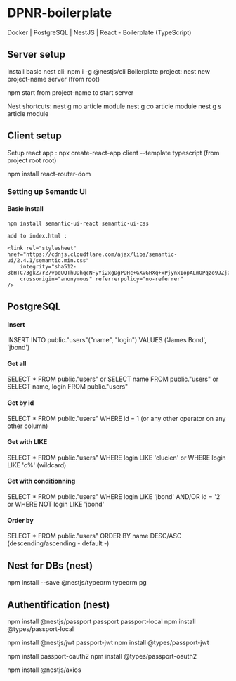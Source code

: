 # DPNR-boilerplate
Docker | PostgreSQL | NestJS | React - Boilerplate (TypeScript)

## Server setup

Install basic nest cli:	npm i -g @nestjs/cli
Boilerplate project:	nest new project-name server (from root)

npm start from project-name to start server

Nest shortcuts: 
nest g mo article module
nest g co article module
nest g s article module

## Client setup

Setup react app : npx create-react-app client --template typescript (from project root root)

npm install react-router-dom

### Setting up Semantic UI

#### Basic install

	npm install semantic-ui-react semantic-ui-css

	add to index.html :

	<link rel="stylesheet" href="https://cdnjs.cloudflare.com/ajax/libs/semantic-ui/2.4.1/semantic.min.css"
		integrity="sha512-8bHTC73gkZ7rZ7vpqUQThUDhqcNFyYi2xgDgPDHc+GXVGHXq+xPjynxIopALmOPqzo9JZj0k6OqqewdGO3EsrQ=="
		crossorigin="anonymous" referrerpolicy="no-referrer"
	/>

## PostgreSQL

#### Insert
INSERT INTO public."users"("name", "login")
VALUES ('James Bond', 'jbond')

#### Get all
SELECT * FROM public."users"
or SELECT name FROM public."users"
or SELECT name, login FROM public."users"

#### Get by id
SELECT * FROM public."users"
WHERE id = 1 (or any other operator on any other column)

#### Get with LIKE
SELECT * FROM public."users"
WHERE login LIKE 'clucien'
or WHERE login LIKE 'c%' (wildcard)

#### Get with conditionning
SELECT * FROM public."users"
WHERE login LIKE 'jbond' AND/OR id = '2'
or WHERE NOT login LIKE 'jbond'

#### Order by
SELECT * FROM public."users"
ORDER BY name DESC/ASC (descending/ascending - default -)

## Nest for DBs (nest)

npm install --save @nestjs/typeorm typeorm pg

## Authentification (nest)

npm install @nestjs/passport passport passport-local
npm install @types/passport-local

npm install @nestjs/jwt passport-jwt
npm install @types/passport-jwt

npm install passport-oauth2
npm install @types/passport-oauth2

npm install @nestjs/axios
